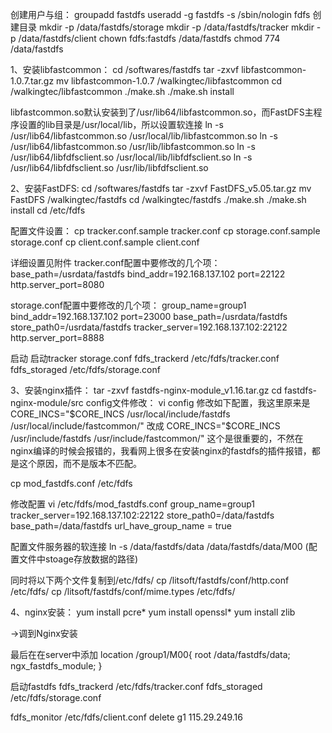 创建用户与组：
groupadd fastdfs
useradd -g fastdfs -s /sbin/nologin fdfs
创建目录
mkdir -p /data/fastdfs/storage
mkdir -p /data/fastdfs/tracker
mkdir -p /data/fastdfs/client
chown fdfs:fastdfs /data/fastdfs
chmod 774 /data/fastdfs

1、安装libfastcommon：
cd /softwares/fastdfs
tar -zxvf libfastcommon-1.0.7.tar.gz
mv libfastcommon-1.0.7 /walkingtec/libfastcommon
cd /walkingtec/libfastcommon
./make.sh
./make.sh install

libfastcommon.so默认安装到了/usr/lib64/libfastcommon.so，而FastDFS主程序设置的lib目录是/usr/local/lib，所以设置软连接
ln -s /usr/lib64/libfastcommon.so /usr/local/lib/libfastcommon.so
ln -s /usr/lib64/libfastcommon.so /usr/lib/libfastcommon.so
ln -s /usr/lib64/libfdfsclient.so /usr/local/lib/libfdfsclient.so
ln -s /usr/lib64/libfdfsclient.so /usr/lib/libfdfsclient.so


2、安装FastDFS:
cd /softwares/fastdfs
tar -zxvf FastDFS_v5.05.tar.gz
mv FastDFS /walkingtec/fastdfs
cd /walkingtec/fastdfs
./make.sh
./make.sh install
cd /etc/fdfs

配置文件设置：
cp tracker.conf.sample tracker.conf
cp storage.conf.sample storage.conf
cp client.conf.sample client.conf

详细设置见附件
tracker.conf配置中要修改的几个项：
base_path=/usrdata/fastdfs
bind_addr=192.168.137.102
port=22122
http.server_port=8080

storage.conf配置中要修改的几个项：
group_name=group1
bind_addr=192.168.137.102
port=23000
base_path=/usrdata/fastdfs
store_path0=/usrdata/fastdfs
tracker_server=192.168.137.102:22122
http.server_port=8888

启动
启动tracker storage.conf
fdfs_trackerd /etc/fdfs/tracker.conf
fdfs_storaged /etc/fdfs/storage.conf

3、安装nginx插件：
    tar -zxvf fastdfs-nginx-module_v1.16.tar.gz
    cd fastdfs-nginx-module/src
config文件修改：
    vi config
    修改如下配置，我这里原来是
CORE_INCS="$CORE_INCS /usr/local/include/fastdfs /usr/local/include/fastcommon/"
改成
CORE_INCS="$CORE_INCS /usr/include/fastdfs /usr/include/fastcommon/"
这个是很重要的，不然在nginx编译的时候会报错的，我看网上很多在安装nginx的fastdfs的插件报错，都是这个原因，而不是版本不匹配。

cp  mod_fastdfs.conf /etc/fdfs

修改配置
vi /etc/fdfs/mod_fastdfs.conf
group_name=group1
tracker_server=192.168.137.102:22122
store_path0=/data/fastdfs
base_path=/data/fastdfs
url_have_group_name = true

配置文件服务器的软连接
ln -s /data/fastdfs/data /data/fastdfs/data/M00  (配置文件中stoage存放数据的路径)

同时将以下两个文件复制到/etc/fdfs/
cp /litsoft/fastdfs/conf/http.conf /etc/fdfs/
cp /litsoft/fastdfs/conf/mime.types /etc/fdfs/

4、nginx安装：
yum install pcre*
yum install openssl*
yum install zlib

->调到Nginx安装

最后在在server中添加
location /group1/M00{
    root /data/fastdfs/data;
    ngx_fastdfs_module;
}


启动fastdfs
fdfs_trackerd /etc/fdfs/tracker.conf
fdfs_storaged /etc/fdfs/storage.conf


fdfs_monitor /etc/fdfs/client.conf delete g1 115.29.249.16